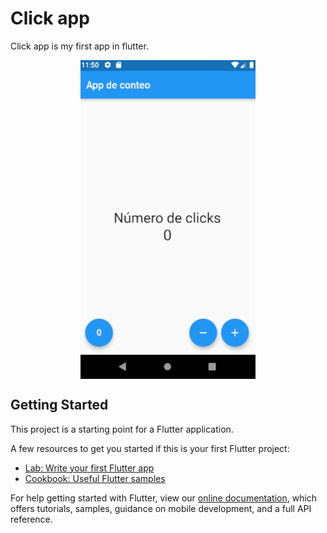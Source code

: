 # Click app

Click app is my first app in flutter. 

<div align="center"><img src="https://github.com/andygeek/click_app/blob/master/img_app.gif" width="280" height="510" align="middle"/></div>

## Getting Started

This project is a starting point for a Flutter application.

A few resources to get you started if this is your first Flutter project:

- [Lab: Write your first Flutter app](https://flutter.dev/docs/get-started/codelab)
- [Cookbook: Useful Flutter samples](https://flutter.dev/docs/cookbook)

For help getting started with Flutter, view our
[online documentation](https://flutter.dev/docs), which offers tutorials,
samples, guidance on mobile development, and a full API reference.
